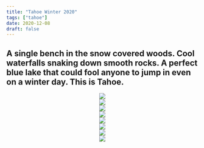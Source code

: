 ```yaml
---
title: "Tahoe Winter 2020"
tags: ["tahoe"]
date: 2020-12-08
draft: false
---
```


## A single bench in the snow covered woods. Cool waterfalls snaking down smooth rocks. A perfect blue lake that could fool anyone to jump in even on a winter day. This is Tahoe. 

<center><a href="https://i.ibb.co/jfyTC2F/IMG-7373.jpg"><img src="https://i.ibb.co/jfyTC2F/IMG-7373.jpg"></a></center>
<center><a href="https://i.ibb.co/QjJpCdJ/IMG-7376.jpg"><img src="https://i.ibb.co/QjJpCdJ/IMG-7376.jpg"></a></center>
<center><a href="https://i.ibb.co/5c6c0wN/IMG-7575.jpg"><img src="https://i.ibb.co/5c6c0wN/IMG-7575.jpg"></a></center>
<center><a href="https://i.ibb.co/JmHz9RJ/IMG-7560.jpg"><img src="https://i.ibb.co/JmHz9RJ/IMG-7560.jpg"></a></center>
<center><a href="https://i.ibb.co/wskMgLw/IMG-7628.jpg"><img src="https://i.ibb.co/wskMgLw/IMG-7628.jpg"></a></center>
<center><a href="https://i.ibb.co/gd5hSWQ/IMG-7725.jpg"><img src="https://i.ibb.co/gd5hSWQ/IMG-7725.jpg"></a></center>
<center><a href="https://i.ibb.co/yBXx0VQ/IMG-7613.jpg"><img src="https://i.ibb.co/yBXx0VQ/IMG-7613.jpg"></a></center>
<center><a href="https://i.ibb.co/th94ybV/IMG-7655.jpg"><img src="https://i.ibb.co/th94ybV/IMG-7655.jpg"></a></center>
